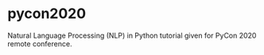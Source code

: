 # pycon2020
Natural Language Processing (NLP) in Python tutorial given for PyCon 2020 remote conference.
